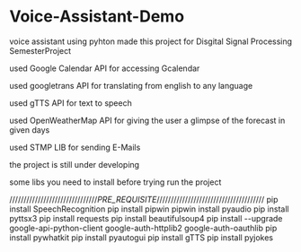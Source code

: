 # Voice-Assistant-Demo
voice assistant using pyhton 
made this project for Disgital Signal Processing SemesterProject

used Google Calendar API for accessing Gcalendar 

used googletrans API for translating from english to any language

used gTTS API for text to speech

used OpenWeatherMap API for giving the user a glimpse of the forecast in given days

used STMP LIB for sending E-Mails

the project is still under developing 

some libs you need to install before trying run the project 

///////////////////////////////*PRE_REQUISITE*//////////////////////////////////////
pip install SpeechRecognition 
pip install pipwin
pipwin install pyaudio
pip install pyttsx3
pip install requests
pip install beautifulsoup4
pip install --upgrade google-api-python-client google-auth-httplib2 google-auth-oauthlib
pip install pywhatkit
pip install pyautogui 
pip install gTTS
pip install  pyjokes
